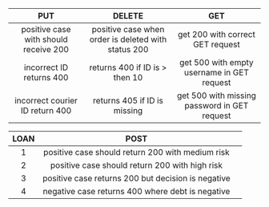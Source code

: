 |                  PUT                  |                       DELETE                        |                    GET                    |
|:-------------------------------------:|:---------------------------------------------------:|:-----------------------------------------:|
| positive case with should receive 200 | positive case when order is deleted with status 200 |      get 200 with correct GET request     |
|       incorrect ID returns 400        |           returns 400 if ID is > then 10            | get 500 with empty username in GET request |
|    incorrect courier ID return 400    |            returns 405 if ID is missing             | get 500 with missing password in GET request|             





| LOAN |                            POST                            |   |
|:----:|:----------------------------------------------------------:|:-:|
|  1   |    positive case should return 200 with medium risk        |   |
|  2   |       positive case should return 200 with high risk       |   |
|  3   |     positive case returns 200 but decision is negative     |   |       
|  4   |      negative case returns 400 where debt is negative      |   |    

